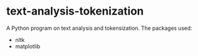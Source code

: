 # text-analysis-tokenization
A Python program on text analysis and tokensization.
The packages used:
- nltk
- matplotlib
